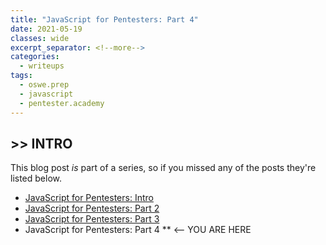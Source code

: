 ```yaml
---
title: "JavaScript for Pentesters: Part 4"
date: 2021-05-19
classes: wide
excerpt_separator: <!--more-->
categories:
  - writeups
tags:
  - oswe.prep
  - javascript
  - pentester.academy
---
```


## >> INTRO

This blog post *is* part of a series, so if you missed any of the posts they're listed below.

* [JavaScript for Pentesters: Intro](/_posts/2021-04-26-javascript-for-pentesters-intro.md)
* [JavaScript for Pentesters: Part 2](/_posts/2021-05-05-javascript-for-pentesters-pt-2.md)
* [JavaScript for Pentesters: Part 3](/_posts/2021-05-12-javascript-for-pentesters-pt-3.md)
* JavaScript for Pentesters: Part 4  ** <-- YOU ARE HERE